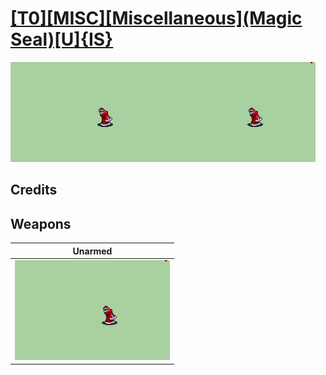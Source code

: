 # [\[T0\]\[MISC\]\[Miscellaneous\]\(Magic Seal\)\[U\]{IS}](../%5BT0%5D%5BMISC%5D%5BMiscellaneous%5D(Magic%20Seal)%5BU%5D%7BIS%7D)

<img src="./8.%20Unarmed/Unarmed_000.png" alt="[T0][MISC][Miscellaneous](Magic Seal)[U]{IS} standing" />

## Credits



## Weapons


|Unarmed |
|  :---: |
| <img alt="Unarmed animation" src="./8.%20Unarmed/Unarmed.gif" /> |
